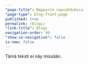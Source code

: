 ```yaml
---
"page-title": Nepparin napsahduksia
"page-type": blog-front-page
published: true
permalink: /blogi/
"link-title": Blogi
navigation-order: 99
"show-in-navigation": false
is-new: false
---
```


Tämä teksti ei näy missään.